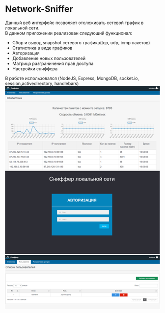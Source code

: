 # Network-Sniffer
Данный веб интерфейс позволяет отслеживать сетевой трафик в локальной сети.<br>
В данном приложении реализован следующий функционал: 
<ul>
  <li>Сбор и вывод snapshot сетевого трафика(tcp, udp, icmp пакетов)</li>
  <li>Статистика в виде графиков</li>
  <li>Авторизация</li>
  <li>Добавление новых пользователей</li>
  <li>Матрица разграничения прав доступа</li>
  <li>Настройки сниффера</li>
</ul>
В работе использовался (NodeJS, Express, MongoDB, socket.io, session,activedirectory, handlebars)
<a href="url"><img src="Sniffer1.png" ></a>
<a href="url"><img src="Sniffer2.png" ></a>
<a href="url"><img src="Sniffer3.png" ></a>
